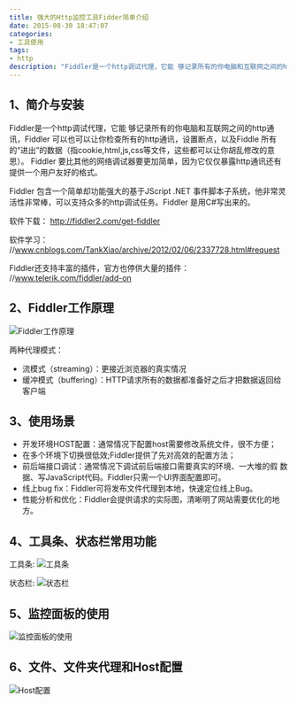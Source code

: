 ```yaml
---
title: 强大的Http监控工具Fidder简单介绍
date: 2015-08-30 18:47:07
categories:
- 工具使用
tags:
- http
description: "Fiddler是一个http调试代理，它能 够记录所有的你电脑和互联网之间的http通讯，Fiddler 可以也可以让你检查所有的http通讯，设置断点，以及Fiddle 所有的“进出”的数据（指cookie,html,js,css等文件，这些都可以让你胡乱修改的意思）。 Fiddler 要比其他的网络调试器要更加简单，因为它仅仅暴露http通讯还有提供一个用户友好的格式。"
---
```


## 1、简介与安装
Fiddler是一个http调试代理，它能 够记录所有的你电脑和互联网之间的http通讯，Fiddler 可以也可以让你检查所有的http通讯，设置断点，以及Fiddle 所有的“进出”的数据（指cookie,html,js,css等文件，这些都可以让你胡乱修改的意思）。 Fiddler 要比其他的网络调试器要更加简单，因为它仅仅暴露http通讯还有提供一个用户友好的格式。

Fiddler 包含一个简单却功能强大的基于JScript .NET 事件脚本子系统，他非常灵活性非常棒，可以支持众多的http调试任务。Fiddler 是用C#写出来的。

软件下载：
http://fiddler2.com/get-fiddler

软件学习：
//www.cnblogs.com/TankXiao/archive/2012/02/06/2337728.html#request

Fiddler还支持丰富的插件，官方也停供大量的插件：
//www.telerik.com/fiddler/add-on

## 2、Fiddler工作原理
![Fiddler工作原理](//ww2.sinaimg.cn/large/006tNc79ly1g5d7wzjr0yj30gp06y0ty.jpg)

两种代理模式：
- 流模式（streaming）：更接近浏览器的真实情况
- 缓冲模式（buffering）：HTTP请求所有的数据都准备好之后才把数据返回给客户端

## 3、使用场景
- 开发环境HOST配置：通常情况下配置host需要修改系统文件，很不方便；
- 在多个环境下切换很低效;Fiddler提供了先对高效的配置方法；
- 前后端接口调试：通常情况下调试前后端接口需要真实的环境、一大堆的假
 数据、写JavaScript代码。Fiddler只需一个UI界面配置即可。
- 线上bug fix：Fiddler可将发布文件代理到本地，快速定位线上Bug。
- 性能分析和优化：Fiddler会提供请求的实际图，清晰明了网站需要优化的地方。

## 4、工具条、状态栏常用功能
工具条:
![工具条](//ww4.sinaimg.cn/large/006tNc79ly1g5d7x1y9daj30yg0am108.jpg)

状态栏:
![状态栏](//ww4.sinaimg.cn/large/006tNc79ly1g5d7x2yjkxj30rr05r3yt.jpg)

## 5、监控面板的使用
![监控面板的使用](//ww2.sinaimg.cn/large/006tNc79ly1g5d7x4h39mj30yg07mte7.jpg)

## 6、文件、文件夹代理和Host配置
![Host配置](//ww1.sinaimg.cn/large/006tNc79ly1g5d7x5rt21j30l40c3wg0.jpg)